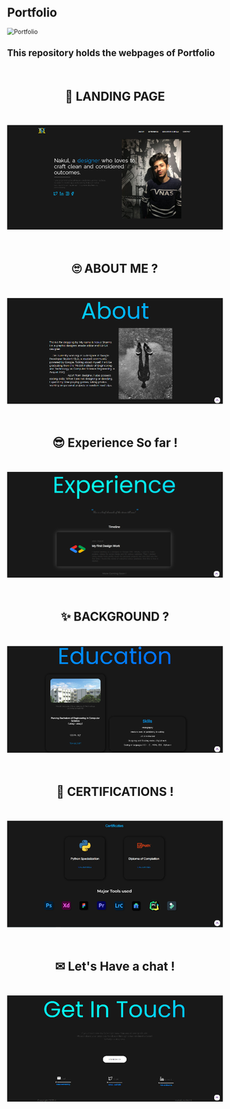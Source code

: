 # Portfolio

![Portfolio](https://nakulsharma9.github.io/portfolio)

## This repository holds the webpages of Portfolio

<h1 align="center" style="padding:2rem"> 👀 LANDING PAGE </h1>


![Heropage](img/hero_page.png)

<h1 align="center" style="padding:2rem"> 🙄 ABOUT ME ? </h1>

![Heropage](img/About_page.png)


<h1 align="center" style="padding:2rem">  😎 Experience So far ! </h1>

![Heropage](img/exp_page.png)


<h1 align="center" style="padding:2rem"> ✨ BACKGROUND ? </h1>

![Heropage](img/edu_page.png)


<h1 align="center" style="padding:2rem"> 🎈 CERTIFICATIONS ! </h1>

![Heropage](img/cert_page.png)


<h1 align="center" style="padding:2rem"> ✉ Let's Have a chat ! </h1>

![Heropage](img/get_touch_page.png)
